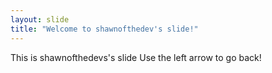 ```yaml
---
layout: slide
title: "Welcome to shawnofthedev's slide!"
--- 
```

This is shawnofthedevs's slide
Use the left arrow to go back!
